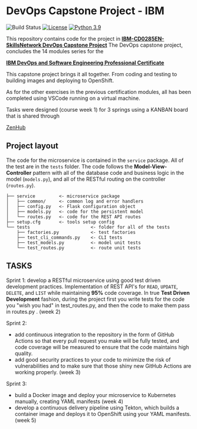 # DevOps Capstone Project - IBM
![Build Status](https://github.com/RanganRay-99/devops-capstone-project/actions/workflows/ci-build.yaml/badge.svg)
[![License](https://img.shields.io/badge/License-Apache%202.0-blue.svg)](https://opensource.org/licenses/Apache-2.0)
[![Python 3.9](https://img.shields.io/badge/Python-3.9-green.svg)](https://shields.io/)

This repository contains code for the project in [**IBM-CD0285EN-SkillsNetwork DevOps Capstone Project**](https://www.coursera.org/learn/devops-capstone-project?specialization=devops-and-software-engineering) 
The DevOps capstone project, concludes the 14 modules series for the 

[**IBM DevOps and Software Engineering Professional Certificate**](https://www.coursera.org/professional-certificates/devops-and-software-engineering)

This capstone project brings it all together. From coding and testing to building images and deploying to OpenShift.


As for the other exercises in the previous certification modules, all has been completed using VSCode running on a virtual machine. 

Tasks were designed (course week 1) for 3 springs using a KANBAN board that is shared through

[ZenHub](https://www.zenhub.com/)

## Project layout

The code for the microservice is contained in the `service` package. All of the test are in the `tests` folder. The code follows the **Model-View-Controller** pattern with all of the database code and business logic in the model (`models.py`), and all of the RESTful routing on the controller (`routes.py`).

```text
├── service         <- microservice package
│   ├── common/     <- common log and error handlers
│   ├── config.py   <- Flask configuration object
│   ├── models.py   <- code for the persistent model
│   └── routes.py   <- code for the REST API routes
├── setup.cfg       <- tools setup config
└── tests                       <- folder for all of the tests
    ├── factories.py            <- test factories
    ├── test_cli_commands.py    <- CLI tests
    ├── test_models.py          <- model unit tests
    └── test_routes.py          <- route unit tests
```

## TASKS

Sprint 1: develop a RESTful microservice using good test driven development practices.
Implementation of REST API's for `READ`, `UPDATE`, `DELETE`, and `LIST` while maintaining **95%** code coverage. In true **Test Driven Development** fashion, during the project first you write tests for the code you "wish you had" in test_routes.py, and then the code to make them pass in routes.py . (week 2)

Sprint 2: 
- add continuous integration to the repository in the form of GitHub Actions so that every pull request you make will be fully tested, and code coverage will be measured to ensure that the code maintains high quality. 
- add good security practices to your code to minimize the risk of vulnerabilities and to make sure that those shiny new GitHub Actions are working properly. (week 3)

Sprint 3: 
- build a Docker image and deploy your microservice to Kubernetes manually, creating YAML manifests (week 4)
- develop a continuous delivery pipeline using Tekton, which builds a container image and deploys it to OpenShift using your YAML manifests. (week 5)




